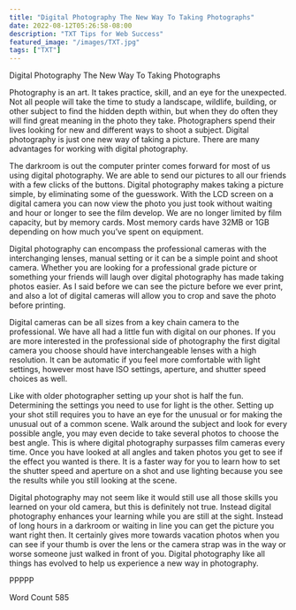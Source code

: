 ```yaml
---
title: "Digital Photography The New Way To Taking Photographs"
date: 2022-08-12T05:26:58-08:00
description: "TXT Tips for Web Success"
featured_image: "/images/TXT.jpg"
tags: ["TXT"]
---
```


Digital Photography The New Way To Taking Photographs

Photography is an art.  It takes practice, skill, and an eye for the unexpected.  Not all people will take the time to study a landscape, wildlife, building, or other subject to find the hidden depth within, but when they do often they will find great meaning in the photo they take.  Photographers spend their lives looking for new and different ways to shoot a subject.  Digital photography is just one new way of taking a picture.  There are many advantages for working with digital photography.

The darkroom is out the computer printer comes forward for most of us using digital photography.  We are able to send our pictures to all our friends with a few clicks of the buttons.  Digital photography makes taking a picture simple, by eliminating some of the guesswork.  With the LCD screen on a digital camera you can now view the photo you just took without waiting and hour or longer to see the film develop.  We are no longer limited by film capacity, but by memory cards.  Most memory cards have 32MB or 1GB depending on how much you’ve spent on equipment.

Digital photography can encompass the professional cameras with the interchanging lenses, manual setting or it can be a simple point and shoot camera.  Whether you are looking for a professional grade picture or something your friends will laugh over digital photography has made taking photos easier.  As I said before we can see the picture before we ever print, and also a lot of digital cameras will allow you to crop and save the photo before printing.  

Digital cameras can be all sizes from a key chain camera to the professional.  We have all had a little fun with digital on our phones.  If you are more interested in the professional side of photography the first digital camera you choose should have interchangeable lenses with a high resolution.  It can be automatic if you feel more comfortable with light settings, however most have ISO settings, aperture, and shutter speed choices as well.

Like with older photographer setting up your shot is half the fun.  Determining the settings you need to use for light is the other.  Setting up your shot still requires you to have an eye for the unusual or for making the unusual out of a common scene.  Walk around the subject and look for every possible angle, you may even decide to take several photos to choose the best angle.  This is where digital photography surpasses film cameras every time.  Once you have looked at all angles and taken photos you get to see if the effect you wanted is there.  It is a faster way for you to learn how to set the shutter speed and aperture on a shot and use lighting because you see the results while you still looking at the scene.

Digital photography may not seem like it would still use all those skills you learned on your old camera, but this is definitely not true.  Instead digital photography enhances your learning while you are still at the sight.  Instead of long hours in a darkroom or waiting in line you can get the picture you want right then.  It certainly gives more towards vacation photos when you can see if your thumb is over the lens or the camera strap was in the way or worse someone just walked in front of you.  Digital photography like all things has evolved to help us experience a new way in photography.

PPPPP

Word Count 585

